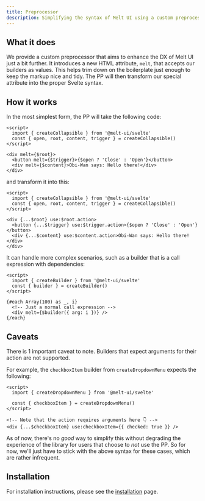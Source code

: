```yaml
---
title: Preprocessor
description: Simplifying the syntax of Melt UI using a custom preprocessor.
---
```


## What it does

We provide a custom preprocessor that aims to enhance the DX of Melt UI just a bit further. It
introduces a new HTML attribute, `melt`, that accepts our builders as values. This helps trim down
on the boilerplate just enough to keep the markup nice and tidy. The PP will then transform our
special attribute into the proper Svelte syntax.

## How it works

In the most simplest form, the PP will take the following code:

```svelte
<script>
  import { createCollapsible } from '@melt-ui/svelte'
  const { open, root, content, trigger } = createCollapsible()
</script>

<div melt={$root}>
  <button melt={$trigger}>{$open ? 'Close' : 'Open'}</button>
  <div melt={$content}>Obi-Wan says: Hello there!</div>
</div>
```

and transform it into this:

```svelte
<script>
  import { createCollapsible } from '@melt-ui/svelte'
  const { open, root, content, trigger } = createCollapsible()
</script>

<div {...$root} use:$root.action>
  <button {...$trigger} use:$trigger.action>{$open ? 'Close' : 'Open'}</button>
  <div {...$content} use:$content.action>Obi-Wan says: Hello there!</div>
</div>
```

It can handle more complex scenarios, such as a builder that is a call expression with dependencies:

```svelte
<script>
  import { createBuilder } from '@melt-ui/svelte'
  const { builder } = createBuilder()
</script>

{#each Array(100) as _, i}
  <!-- Just a normal call expression -->
  <div melt={$builder({ arg: i })} />
{/each}
```

## Caveats

There is 1 important caveat to note. Builders that expect arguments for their action are not
supported.

For example, the `checkboxItem` builder from `createDropdownMenu` expects the following:

```svelte
<script>
  import { createDropdownMenu } from '@melt-ui/svelte'

  const { checkboxItem } = createDropdownMenu()
</script>

<!-- Note that the action requires arguments here 👇 -->
<div {...$checkboxItem} use:checkboxItem={{ checked: true }} />
```

As of now, there's no _good_ way to simplify this without degrading the experience of the library
for users that choose to _not_ use the PP. So for now, we'll just have to stick with the above
syntax for these cases, which are rather infrequent.

## Installation

For installation instructions, please see the [installation](/docs/installation) page.
